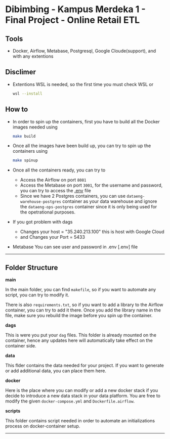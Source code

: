 # Dibimbing - Kampus Merdeka 1 - Final Project - Online Retail ETL

## Tools
   - Docker, Airflow, Metabase, Postgresql, Google Cloude(support), and with any extentions

## Disclimer
  - Extentions WSL is needed, so the first time you must check WSL or 
    ```sh
    wsl --install
    ```
## How to
- In order to spin up the containers, first you have to build all the Docker images needed using 
    ```sh
    make build
    ```
- Once all the images have been build up, you can try to spin up the containers using
    ```sh
    make spinup
    ```
- Once all the containers ready, you can try to
    - Access the Airflow on port `8081`
    - Access the Metabase on port `3001`, for the username and password, you can try to access the [.env](/.env) file
    - Since we have 2 Postgres containers, you can use `dataeng-warehouse-postgres` container as your data warehouse and ignore the `dataeng-ops-postgres` container since it is only being used for the opetrational purposes.

- If you got problem with dags
  - Changes your host = "35.240.213.100" this is host with Google Cloud 
  - and Changes your Port = 5433

- Metabase 
  You can see user and password in .env [.env] file

---
## Folder Structure

**main**

In the main folder, you can find `makefile`, so if you want to automate any script, you can try to modify it.

There is also `requirements.txt`, so if you want to add a library to the Airflow container, you can try to add it there. Once you add the library name in the file, make sure you rebuild the image before you spin up the container.

**dags**

This is were you put your `dag` files. This folder is already mounted on the container, hence any updates here will automatically take effect on the container side.

**data**

This flder contains the data needed for your project. If you want to generate or add additional data, you can place them here.

**docker**

Here is the place where you can modify or add a new docker stack if you decide to introduce a new data stack in your data platform. You are free to modify the given `docker-compose.yml` and `Dockerfile.airflow`.

**scripts**

This folder contains script needed in order to automate an initializations process on docker-container setup.

---
